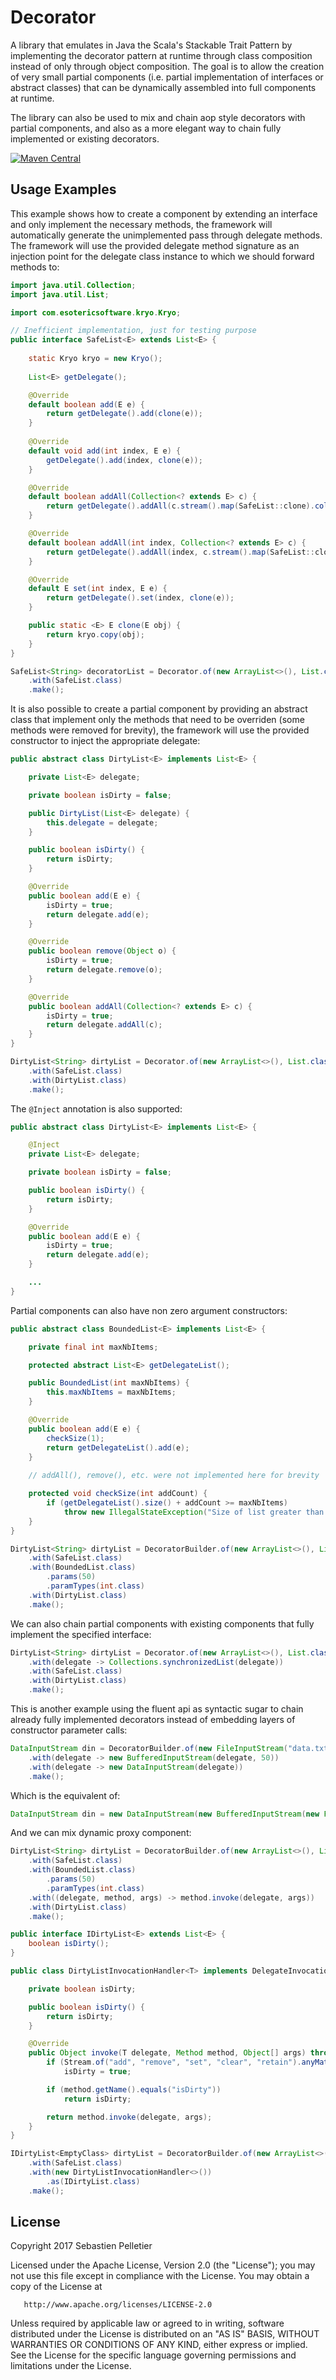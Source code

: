 # Decorator

A library that emulates in Java the Scala's Stackable Trait Pattern by implementing the decorator pattern at runtime through class composition instead of only through object composition. The goal is to allow the creation of very small partial components (i.e. partial implementation of interfaces or abstract classes) that can be dynamically assembled into full components at runtime.

The library can also be used to mix and chain aop style decorators with partial components, and also as a more elegant way to chain fully implemented or existing decorators.

[![Maven Central](https://maven-badges.herokuapp.com/maven-central/io.github.pellse/decorator/badge.svg)](https://maven-badges.herokuapp.com/maven-central/io.github.pellse/decorator)

## Usage Examples

This example shows how to create a component by extending an interface and only implement the necessary methods, the framework will  automatically generate the unimplemented pass through delegate methods. The framework will use the provided delegate method signature as an injection point for the delegate class instance to which we should forward methods to:
```java
import java.util.Collection;
import java.util.List;

import com.esotericsoftware.kryo.Kryo;

// Inefficient implementation, just for testing purpose
public interface SafeList<E> extends List<E> {
	
	static Kryo kryo = new Kryo();
	
	List<E> getDelegate();

	@Override
	default boolean add(E e) {
		return getDelegate().add(clone(e));
	}
	
	@Override
	default void add(int index, E e) {
		getDelegate().add(index, clone(e));
	}

	@Override
	default boolean addAll(Collection<? extends E> c) {
		return getDelegate().addAll(c.stream().map(SafeList::clone).collect(toList()));
	}

	@Override
	default boolean addAll(int index, Collection<? extends E> c) {
		return getDelegate().addAll(index, c.stream().map(SafeList::clone).collect(toList()));
	}

	@Override
	default E set(int index, E e) {
		return getDelegate().set(index, clone(e));
	}

	public static <E> E clone(E obj) {
		return kryo.copy(obj);
	}
}

SafeList<String> decoratorList = Decorator.of(new ArrayList<>(), List.class)
	.with(SafeList.class)
	.make();
```

It is also possible to create a partial component by providing an abstract class that implement only the methods that need to be overriden (some methods were removed for brevity), the framework will use the provided constructor to inject the appropriate delegate:
```java
public abstract class DirtyList<E> implements List<E> {

	private List<E> delegate;

	private boolean isDirty = false;

	public DirtyList(List<E> delegate) {
		this.delegate = delegate;
	}

	public boolean isDirty() {
		return isDirty;
	}

	@Override
	public boolean add(E e) {
		isDirty = true;
		return delegate.add(e);
	}

	@Override
	public boolean remove(Object o) {
		isDirty = true;
		return delegate.remove(o);
	}

	@Override
	public boolean addAll(Collection<? extends E> c) {
		isDirty = true;
		return delegate.addAll(c);
	}
}

DirtyList<String> dirtyList = Decorator.of(new ArrayList<>(), List.class)
	.with(SafeList.class)
	.with(DirtyList.class)
	.make();
```

The `@Inject` annotation is also supported:
```java
public abstract class DirtyList<E> implements List<E> {

	@Inject
	private List<E> delegate;

	private boolean isDirty = false;

	public boolean isDirty() {
		return isDirty;
	}

	@Override
	public boolean add(E e) {
		isDirty = true;
		return delegate.add(e);
	}

	...
}
```

Partial components can also have non zero argument constructors:
```java
public abstract class BoundedList<E> implements List<E> {

	private final int maxNbItems;

	protected abstract List<E> getDelegateList();

	public BoundedList(int maxNbItems) {
		this.maxNbItems = maxNbItems;
	}

	@Override
	public boolean add(E e) {
		checkSize(1);
		return getDelegateList().add(e);
	}
	
	// addAll(), remove(), etc. were not implemented here for brevity

	protected void checkSize(int addCount) {
		if (getDelegateList().size() + addCount >= maxNbItems)
			throw new IllegalStateException("Size of list greater than maxNbItems (" + maxNbItems + ")");
	}
}

DirtyList<String> dirtyList = DecoratorBuilder.of(new ArrayList<>(), List.class)
	.with(SafeList.class)
	.with(BoundedList.class)
		.params(50)
		.paramTypes(int.class)
	.with(DirtyList.class)
	.make();
```

We can also chain partial components with existing components that fully implement the specified interface:
```java
DirtyList<String> dirtyList = Decorator.of(new ArrayList<>(), List.class)
	.with(delegate -> Collections.synchronizedList(delegate))
	.with(SafeList.class)
	.with(DirtyList.class)
	.make();
```

This is another example using the fluent api as syntactic sugar to chain already fully implemented decorators instead of embedding layers of constructor parameter calls:
```java
DataInputStream din = DecoratorBuilder.of(new FileInputStream("data.txt"), InputStream.class)
	.with(delegate -> new BufferedInputStream(delegate, 50))
	.with(delegate -> new DataInputStream(delegate))
	.make();
```
Which is the equivalent of:
```java
DataInputStream din = new DataInputStream(new BufferedInputStream(new FileInputStream("data.txt"), 50));
```

And we can mix dynamic proxy component:
```java
DirtyList<String> dirtyList = DecoratorBuilder.of(new ArrayList<>(), List.class)
	.with(SafeList.class)
	.with(BoundedList.class)
		.params(50)
		.paramTypes(int.class)
	.with((delegate, method, args) -> method.invoke(delegate, args))
	.with(DirtyList.class)
	.make();
```

```java
public interface IDirtyList<E> extends List<E> {
	boolean isDirty();
}

public class DirtyListInvocationHandler<T> implements DelegateInvocationHandler<T> {

	private boolean isDirty;

	public boolean isDirty() {
		return isDirty;
	}

	@Override
	public Object invoke(T delegate, Method method, Object[] args) throws Throwable {
		if (Stream.of("add", "remove", "set", "clear", "retain").anyMatch(s -> method.getName().startsWith(s)))
			isDirty = true;

		if (method.getName().equals("isDirty"))
			return isDirty;

		return method.invoke(delegate, args);
	}
}

IDirtyList<EmptyClass> dirtyList = DecoratorBuilder.of(new ArrayList<>(), List.class)
	.with(SafeList.class)
	.with(new DirtyListInvocationHandler<>())
		.as(IDirtyList.class)
	.make();
```

## License

Copyright 2017 Sebastien Pelletier

   Licensed under the Apache License, Version 2.0 (the "License");
   you may not use this file except in compliance with the License.
   You may obtain a copy of the License at

       http://www.apache.org/licenses/LICENSE-2.0

   Unless required by applicable law or agreed to in writing, software
   distributed under the License is distributed on an "AS IS" BASIS,
   WITHOUT WARRANTIES OR CONDITIONS OF ANY KIND, either express or implied.
   See the License for the specific language governing permissions and
   limitations under the License.
